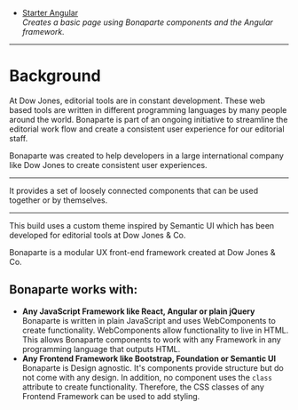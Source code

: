 * [Starter Angular](http://github.com/bonaparte/starter-angular)<br>*Creates a basic page using Bonaparte components and the Angular framework.*

---

# Background

At Dow Jones, editorial tools are in constant development. These web based tools are written in different programming languages by many people around the world. 
Bonaparte is part of an ongoing initiative to streamline the editorial work flow and create a consistent user experience for our editorial staff.

Bonaparte was created to help developers in a large international company like Dow Jones to create consistent user experiences.



---
 
It provides a set of loosely connected components that can be used together or by themselves.

--- 

This build uses a custom theme inspired by Semantic UI which has been developed for editorial tools at Dow Jones & Co.

Bonaparte is a modular UX front-end framework created at Dow Jones & Co.


## Bonaparte works with:
- __Any JavaScript Framework like React, Angular or plain jQuery__<br> Bonaparte is written in plain JavaScript and uses WebComponents to create functionality. WebComponents allow functionality to live in HTML. This allows Bonaparte components to work with any Framework in  any programming language that outputs HTML.
- __Any Frontend Framework like Bootstrap, Foundation or Semantic UI__ <br> Bonaparte is Design agnostic. It's components provide structure but do not come with any design. In addition, no component uses the `class` attribute to create functionality. Therefore, the CSS classes of any Frontend Framework can be used to add styling.
